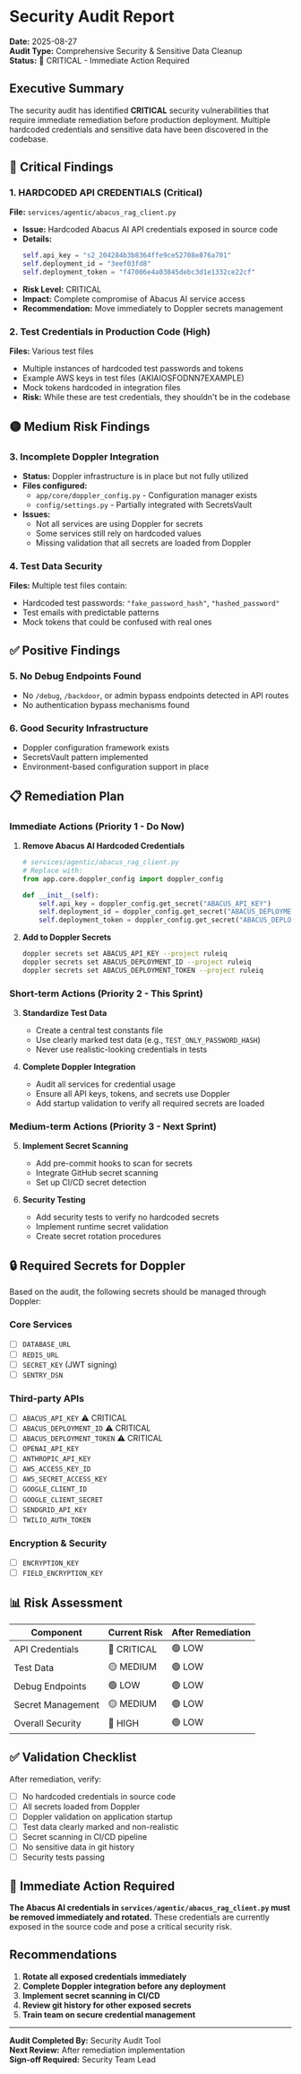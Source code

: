 # Security Audit Report

**Date:** 2025-08-27  
**Audit Type:** Comprehensive Security & Sensitive Data Cleanup  
**Status:** 🔴 CRITICAL - Immediate Action Required

## Executive Summary

The security audit has identified **CRITICAL** security vulnerabilities that require immediate remediation before production deployment. Multiple hardcoded credentials and sensitive data have been discovered in the codebase.

## 🔴 Critical Findings

### 1. **HARDCODED API CREDENTIALS** (Critical)

**File:** `services/agentic/abacus_rag_client.py`
- **Issue:** Hardcoded Abacus AI API credentials exposed in source code
- **Details:**
  ```python
  self.api_key = "s2_204284b3b8364ffe9ce52708e876a701"
  self.deployment_id = "3eef03fd8"
  self.deployment_token = "f47006e4a03845debc3d1e1332ce22cf"
  ```
- **Risk Level:** CRITICAL
- **Impact:** Complete compromise of Abacus AI service access
- **Recommendation:** Move immediately to Doppler secrets management

### 2. **Test Credentials in Production Code** (High)

**Files:** Various test files
- Multiple instances of hardcoded test passwords and tokens
- Example AWS keys in test files (AKIAIOSFODNN7EXAMPLE)
- Mock tokens hardcoded in integration files
- **Risk:** While these are test credentials, they shouldn't be in the codebase

## 🟡 Medium Risk Findings

### 3. **Incomplete Doppler Integration**

- **Status:** Doppler infrastructure is in place but not fully utilized
- **Files configured:** 
  - `app/core/doppler_config.py` - Configuration manager exists
  - `config/settings.py` - Partially integrated with SecretsVault
- **Issues:**
  - Not all services are using Doppler for secrets
  - Some services still rely on hardcoded values
  - Missing validation that all secrets are loaded from Doppler

### 4. **Test Data Security**

**Files:** Multiple test files contain:
- Hardcoded test passwords: `"fake_password_hash"`, `"hashed_password"`
- Test emails with predictable patterns
- Mock tokens that could be confused with real ones

## ✅ Positive Findings

### 5. **No Debug Endpoints Found**
- No `/debug`, `/backdoor`, or admin bypass endpoints detected in API routes
- No authentication bypass mechanisms found

### 6. **Good Security Infrastructure**
- Doppler configuration framework exists
- SecretsVault pattern implemented
- Environment-based configuration support in place

## 📋 Remediation Plan

### Immediate Actions (Priority 1 - Do Now)

1. **Remove Abacus AI Hardcoded Credentials**
   ```python
   # services/agentic/abacus_rag_client.py
   # Replace with:
   from app.core.doppler_config import doppler_config
   
   def __init__(self):
       self.api_key = doppler_config.get_secret("ABACUS_API_KEY")
       self.deployment_id = doppler_config.get_secret("ABACUS_DEPLOYMENT_ID")
       self.deployment_token = doppler_config.get_secret("ABACUS_DEPLOYMENT_TOKEN")
   ```

2. **Add to Doppler Secrets**
   ```bash
   doppler secrets set ABACUS_API_KEY --project ruleiq
   doppler secrets set ABACUS_DEPLOYMENT_ID --project ruleiq
   doppler secrets set ABACUS_DEPLOYMENT_TOKEN --project ruleiq
   ```

### Short-term Actions (Priority 2 - This Sprint)

3. **Standardize Test Data**
   - Create a central test constants file
   - Use clearly marked test data (e.g., `TEST_ONLY_PASSWORD_HASH`)
   - Never use realistic-looking credentials in tests

4. **Complete Doppler Integration**
   - Audit all services for credential usage
   - Ensure all API keys, tokens, and secrets use Doppler
   - Add startup validation to verify all required secrets are loaded

### Medium-term Actions (Priority 3 - Next Sprint)

5. **Implement Secret Scanning**
   - Add pre-commit hooks to scan for secrets
   - Integrate GitHub secret scanning
   - Set up CI/CD secret detection

6. **Security Testing**
   - Add security tests to verify no hardcoded secrets
   - Implement runtime secret validation
   - Create secret rotation procedures

## 🔒 Required Secrets for Doppler

Based on the audit, the following secrets should be managed through Doppler:

### Core Services
- [ ] `DATABASE_URL`
- [ ] `REDIS_URL`
- [ ] `SECRET_KEY` (JWT signing)
- [ ] `SENTRY_DSN`

### Third-party APIs
- [ ] `ABACUS_API_KEY` ⚠️ CRITICAL
- [ ] `ABACUS_DEPLOYMENT_ID` ⚠️ CRITICAL
- [ ] `ABACUS_DEPLOYMENT_TOKEN` ⚠️ CRITICAL
- [ ] `OPENAI_API_KEY`
- [ ] `ANTHROPIC_API_KEY`
- [ ] `AWS_ACCESS_KEY_ID`
- [ ] `AWS_SECRET_ACCESS_KEY`
- [ ] `GOOGLE_CLIENT_ID`
- [ ] `GOOGLE_CLIENT_SECRET`
- [ ] `SENDGRID_API_KEY`
- [ ] `TWILIO_AUTH_TOKEN`

### Encryption & Security
- [ ] `ENCRYPTION_KEY`
- [ ] `FIELD_ENCRYPTION_KEY`

## 📊 Risk Assessment

| Component | Current Risk | After Remediation |
|-----------|-------------|-------------------|
| API Credentials | 🔴 CRITICAL | 🟢 LOW |
| Test Data | 🟡 MEDIUM | 🟢 LOW |
| Debug Endpoints | 🟢 LOW | 🟢 LOW |
| Secret Management | 🟡 MEDIUM | 🟢 LOW |
| Overall Security | 🔴 HIGH | 🟢 LOW |

## ✅ Validation Checklist

After remediation, verify:
- [ ] No hardcoded credentials in source code
- [ ] All secrets loaded from Doppler
- [ ] Doppler validation on application startup
- [ ] Test data clearly marked and non-realistic
- [ ] Secret scanning in CI/CD pipeline
- [ ] No sensitive data in git history
- [ ] Security tests passing

## 🚨 Immediate Action Required

**The Abacus AI credentials in `services/agentic/abacus_rag_client.py` must be removed immediately and rotated.** These credentials are currently exposed in the source code and pose a critical security risk.

## Recommendations

1. **Rotate all exposed credentials immediately**
2. **Complete Doppler integration before any deployment**
3. **Implement secret scanning in CI/CD**
4. **Review git history for other exposed secrets**
5. **Train team on secure credential management**

---

**Audit Completed By:** Security Audit Tool  
**Next Review:** After remediation implementation  
**Sign-off Required:** Security Team Lead